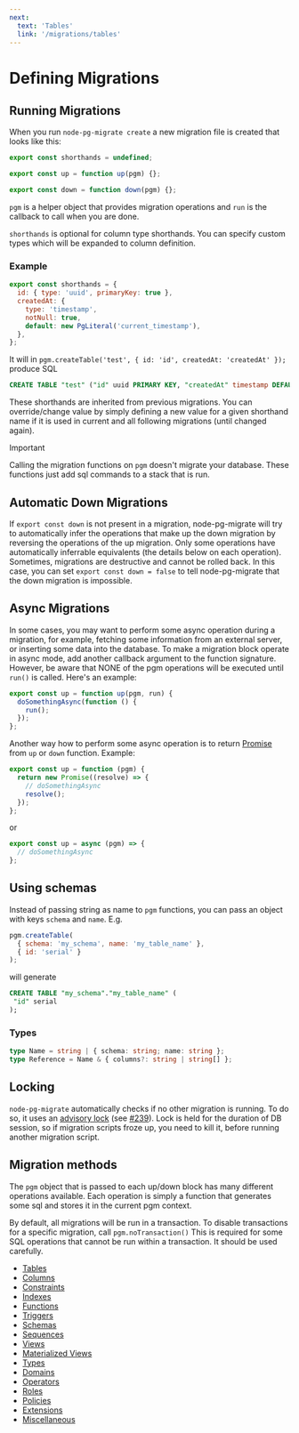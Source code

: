```yaml
---
next:
  text: 'Tables'
  link: '/migrations/tables'
---
```


# Defining Migrations

## Running Migrations

When you run `node-pg-migrate create` a new migration file is created that looks like this:

```javascript
export const shorthands = undefined;

export const up = function up(pgm) {};

export const down = function down(pgm) {};
```

`pgm` is a helper object that provides migration operations and `run` is the callback to call when you are done.

`shorthands` is optional for column type shorthands. You can specify custom types which will be expanded to column
definition.

### Example

```js
export const shorthands = {
  id: { type: 'uuid', primaryKey: true },
  createdAt: {
    type: 'timestamp',
    notNull: true,
    default: new PgLiteral('current_timestamp'),
  },
};
```

It will in `pgm.createTable('test', { id: 'id', createdAt: 'createdAt' });` produce SQL

```sql
CREATE TABLE "test" ("id" uuid PRIMARY KEY, "createdAt" timestamp DEFAULT current_timestamp NOT NULL);
```

These shorthands are inherited from previous migrations. You can override/change value by simply defining a new value
for a given shorthand name
if it is used in current and all following migrations (until changed again).

> [!IMPORTANT]
> Calling the migration functions on `pgm` doesn't migrate your database. These functions just add sql commands to a
> stack that is run.

## Automatic Down Migrations

If `export const down` is not present in a migration, node-pg-migrate will try to automatically infer the operations that
make up the down migration by reversing the operations of the up migration. Only some operations have automatically
inferrable equivalents (the details below on each operation). Sometimes, migrations are destructive and cannot be rolled
back. In this case, you can set `export const down = false` to tell node-pg-migrate that the down migration is impossible.

## Async Migrations

In some cases, you may want to perform some async operation during a migration, for example, fetching some information
from an external server, or inserting some data into the database. To make a migration block operate in async mode, add
another callback argument to the function signature. However, be aware that NONE of the pgm operations will be executed
until `run()` is called. Here's an example:

```javascript
export const up = function up(pgm, run) {
  doSomethingAsync(function () {
    run();
  });
};
```

Another way how to perform some async operation is to return [Promise](https://promisesaplus.com/) from `up` or `down`
function. Example:

```javascript
export const up = function (pgm) {
  return new Promise((resolve) => {
    // doSomethingAsync
    resolve();
  });
};
```

or

```javascript
export const up = async (pgm) => {
  // doSomethingAsync
};
```

## Using schemas

Instead of passing string as name to `pgm` functions, you can pass an object with keys `schema` and `name`. E.g.

```javascript
pgm.createTable(
  { schema: 'my_schema', name: 'my_table_name' },
  { id: 'serial' }
);
```

will generate

```sql
CREATE TABLE "my_schema"."my_table_name" (
 "id" serial
);
```

### Types

```ts
type Name = string | { schema: string; name: string };
type Reference = Name & { columns?: string | string[] };
```

## Locking

`node-pg-migrate` automatically checks if no other migration is running. To do so, it uses an
[advisory lock](https://www.postgresql.org/docs/current/static/explicit-locking.html#id-1.5.12.6.9.2)
(see [#239](https://github.com/salsita/node-pg-migrate/pull/239)).
Lock is held for the duration of DB session, so if migration scripts froze up, you need to kill it,
before running another migration script.

## Migration methods

The `pgm` object that is passed to each up/down block has many different operations available.
Each operation is simply
a function that generates some sql and stores it in the current pgm context.

By default, all migrations will be run in a transaction.
To disable transactions for a specific migration,
call `pgm.noTransaction()`
This is required for some SQL operations that cannot be run within a transaction.
It should be used carefully.

- [Tables](tables.md)
- [Columns](columns.md)
- [Constraints](constraints.md)
- [Indexes](indexes.md)
- [Functions](functions.md)
- [Triggers](triggers.md)
- [Schemas](schemas.md)
- [Sequences](sequences.md)
- [Views](views.md)
- [Materialized Views](mViews.md)
- [Types](types.md)
- [Domains](domains.md)
- [Operators](operators.md)
- [Roles](roles.md)
- [Policies](policies.md)
- [Extensions](extensions.md)
- [Miscellaneous](misc.md)

